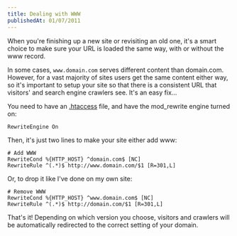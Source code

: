 ```yaml
---
title: Dealing with WWW
publishedAt: 01/07/2011
---
```

When you're finishing up a new site or revisiting an old one, it's a smart choice to make sure your URL is loaded the same way, with or without the www record.

In some cases, `www.domain.com` serves different content than domain.com. However, for a vast majority of sites users get the same content either way, so it's important to setup your site so that there is a consistent URL that visitors' and search engine crawlers see. It's an easy fix…

You need to have an [.htaccess](http://www.javascriptkit.com/howto/htaccess.shtml) file, and have the mod_rewrite engine turned on:

```bash[.htaccess]
RewriteEngine On
```

Then, it's just two lines to make your site either add www:

```bash[.htaccess]
# Add WWW
RewriteCond %{HTTP_HOST} ^domain.com$ [NC]
RewriteRule ^(.*)$ http://www.domain.com/$1 [R=301,L]
```

Or, to drop it like I've done on my own site:

```bash[.htaccess]
# Remove WWW
RewriteCond %{HTTP_HOST} ^www.domain.com$ [NC]
RewriteRule ^(.*)$ http://domain.com/$1 [R=301,L]
```

That's it! Depending on which version you choose, visitors and crawlers will be automatically redirected to the correct setting of your domain.
